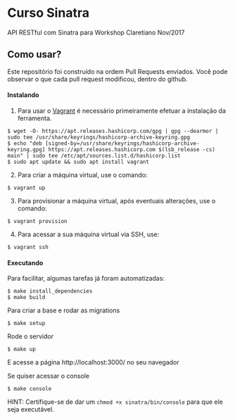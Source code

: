 # Curso Sinatra
API RESTful com Sinatra para Workshop Claretiano Nov/2017

## Como usar?

Este repositório foi construído na ordem Pull Requests enviados. Você pode observar o que cada pull request modificou, dentro do github.

#### Instalando

1. Para usar o [Vagrant](https://www.vagrantup.com) é necessário primeiramente efetuar a instalação da ferramenta.

```console
$ wget -O- https://apt.releases.hashicorp.com/gpg | gpg --dearmor | sudo tee /usr/share/keyrings/hashicorp-archive-keyring.gpg
$ echo "deb [signed-by=/usr/share/keyrings/hashicorp-archive-keyring.gpg] https://apt.releases.hashicorp.com $(lsb_release -cs) main" | sudo tee /etc/apt/sources.list.d/hashicorp.list
$ sudo apt update && sudo apt install vagrant
```

2. Para criar a máquina virtual, use o comando:

```console
$ vagrant up
```

3. Para provisionar a máquina virtual, após eventuais alterações, use o comando:

```console
$ vagrant provision
```

4. Para acessar a sua máquina virtual via SSH, use:

```console
$ vagrant ssh
```

#### Executando

Para facilitar, algumas tarefas já foram automatizadas:

```console
$ make install_dependencies
$ make build
```

Para criar a base e rodar as migrations

```console
$ make setup
```

Rode o servidor

```console
$ make up
```

E acesse a página http://localhost:3000/ no seu navegador

Se quiser acessar o console

```console
$ make console
```

HINT: Certifique-se de dar um `chmod +x sinatra/bin/console` para que ele seja executável.